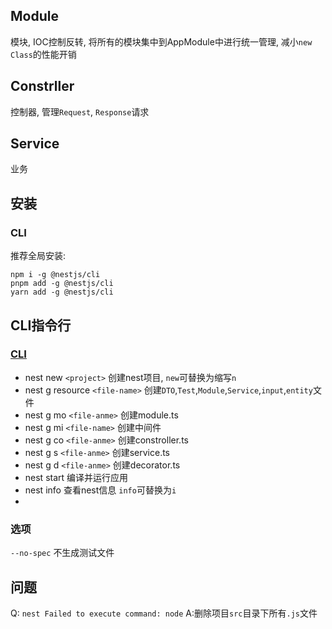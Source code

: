 ## Module
模块, IOC控制反转, 将所有的模块集中到AppModule中进行统一管理, 减小`new Class`的性能开销

## Constrller
控制器, 管理`Request`, `Response`请求

## Service
业务

## 安装
### CLI

推荐全局安装:
```shell
npm i -g @nestjs/cli
pnpm add -g @nestjs/cli
yarn add -g @nestjs/cli
```

## CLI指令行

### [CLI](https://docs.nestjs.com/cli/overview)
- nest new `<project>` 创建nest项目, `new`可替换为缩写`n`
- nest g resource `<file-name>` 创建`DTO`,`Test`,`Module`,`Service`,`input`,`entity`文件
- nest g mo `<file-anme>` 创建module.ts
- nest g mi `<file-name>` 创建中间件
- nest g co `<file-anme>` 创建constroller.ts
- nest g s `<file-anme>` 创建service.ts
- nest g d `<file-anme>` 创建decorator.ts
- nest start 编译并运行应用
- nest info 查看nest信息 `info`可替换为`i`
- 
### 选项
`--no-spec` 不生成测试文件

## 问题
Q: `nest Failed to execute command: node`
A:删除项目`src`目录下所有`.js`文件